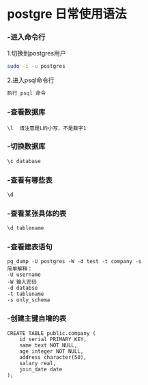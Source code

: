 # postgre 日常使用语法

### -进入命令行  
1.切换到postgres用户    
```bash
sudo -i -u postgres
```
2.进入psql命令行  
```bash
执行 psql 命令
```

### -查看数据库  
```
\l  请注意是L的小写，不是数字1
```

### -切换数据库  
```bash
\c database
```

### -查看有哪些表 
```bash
\d
```

### -查看某张具体的表  
```bash
\d tablename
```

### -查看建表语句
```
pg_dump -U postgres -W -d test -t company -s
简单解释：
-U username
-W 输入密码
-d databse 
-t tablename
-s only_schema
```  

### -创建主键自增的表  
```
CREATE TABLE public.company (
    id serial PRIMARY KEY,
    name text NOT NULL,
    age integer NOT NULL,
    address character(50),
    salary real,
    join_date date
);

```